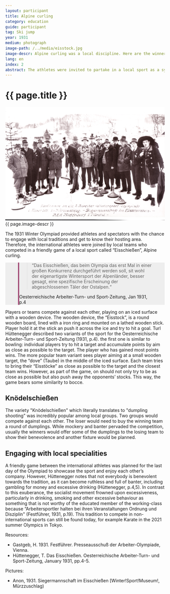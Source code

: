 ```yaml
---
layout: participant
title: Alpine curling
category: education
guide: participant
tag: Ski jump
year: 1931
medium: photograph
image-path: /../media/eisstock.jpg
image-descr: Alpine curling was a local discipline. Here are the winners of the competition, the AEK Mitterdorf i. Mürztal, a local club.
lang: en
index: 2
abstract: The athletes were invited to partake in a local sport as a symbol of international friendship, Alpine curling.
---
```

<div class="infotext">
  <h1  id="title">{{ page.title }}</h1>
  <div class="grid-item" id="exhibit-image"><img src="/../media/eisstock.jpg" class="img-fluid" alt="{{ page.image-descr }}">{{ page.image-descr }}</div>
  <p>The 1931 Winter Olympiad provided athletes and spectators with the chance to engage with local traditions and get to know their hosting area. Therefore, the international athletes were joined by local teams who competed in a friendly game of a local sport called “Eisschießen”, Alpine curling.</p>
  <section class="vh-50" style="background-color: #eee;">
    <div class="container py-sm-5 h-50">
      <div class="row d-flex align-items-center h-20">
        <div class="col col-md-9 mb-3 mb-md-1">
          <figure class="bg-white p-3 rounded" style="border-left: .25rem solid #a34e78;">
            <blockquote class="blockquote pb-2">
              <p class="inlinequote">“Das Eisschießen, das beim Olympia das erst Mal in einer großen Konkurrenz durchgeführt werden soll, sit wohl der eigenartigste Wintersport der Alpenländer, besser gesagt, eine spezifische Erscheinung der abgeschlossenen Täler der Ostalpen.“
              </p>
            </blockquote>
          <figcaption class="blockquote-footer mb-0 font-italic">
            <span class="source">Oesterreichische Arbeiter-Turn- und Sport-Zeitung</span>, Jan 1931, p.4
          </figcaption>
          </figure>
        </div>
      </div>
    </div>
  </section>
  <p>Players or teams compete against each other, playing on an iced surface with a wooden device. The wooden device, the “Eisstock”, is a round wooden board, lined with a iron ring and mounted on a lathed wooden stick. Player hold it at the stick an push it across the ice and try to hit a goal. Turl Hüttenegger described two variants of the sport for the Oesterreichische Arbeiter-Turn- und Sport-Zeitung (1931, p.4). the first one is similar to bowling: individual players try to hit a target and accumulate points by aim as close as possible to the target. The player who has gained most points wins. The more popular team variant sees player aiming at a small wooden target, the “dove” (Taube) in the middle of the iced surface. Each team tries to bring their “Eisstöcke” as close as possible to the target and the closest team wins. However, as part of the game, on should not only try to be as close as possible but also push away the opponents’ stocks. This way, the game bears some similarity to bocce.</p>
  <h2>Knödelschießen</h2>
  <p> The variety "Knödelschießen" which literally translates to "dumpling shooting" was incredibly popular among local groups. Two groups would compete against each other. The loser would need to buy the winning team a round of dumplings. While mockery and banter pervaded the competition, usually the winners would offer some of the dumplings to the losing team to show their benevolence and another fixture would be planned.</p>
  <h2>Engaging with local specialities</h2>
  <p>A friendly game between the international athletes was planned for the last day of the Olympiad to showcase the sport and enjoy each other’s company. However, Hüttenegger notes that not everybody is benevolent towards the tradition, as it can become ruthless and full of banter, including gambling for money and excessive drinking (Hüttenegger, p.4,5). In contrast to this exuberance, the socialist movement frowned upon excessiveness, particularly in drinking, smoking and other excessive behaviour as something that is not worthy of the educated member of the working-class because “Arbeitersportler halten bei ihren Veranstaltungen Ordnung und Disziplin" (Festführer, 1931, p.19). This tradition to compete in non-international sports can still be found today, for example Karate in the 2021 summer Olympics in Tokyo.</p>
    <div class="resources">
      <div class="resource-title">Resources:</div>
          <ul>
              <li>Gastgeb, H. 1931. <span id="source">Festführer</span>. Presseausschuß der Arbeiter-Olympiade, Vienna.</li>
              <li>Hüttenegger, T. Das Eisschießen. <span id="source">Oesterreichische Arbeiter-Turn- und Sport-Zeitung</span>, January 1931, pp.4-5.</li>
          </ul>
    </div>
    <div class="resources">
      <div class="resource-title">Pictures:</div>
          <ul>
            <li>Anon, 1931. Siegermannschaft im Eisschießen [Winter!Sport!Museum!, Mürzzuschlag)</li>
          </ul>
    </div>
</div>